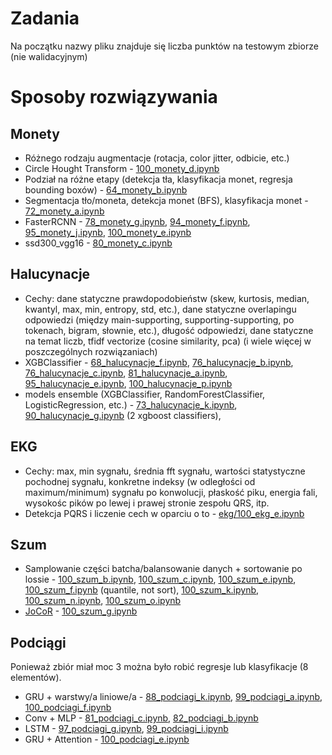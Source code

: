 # Zadania
Na początku nazwy pliku znajduje się liczba punktów na testowym zbiorze (nie walidacyjnym)

# Sposoby rozwiązywania

## Monety
- Różnego rodzaju augmentacje (rotacja, color jitter, odbicie, etc.)
- Circle Hought Transform - [100_monety_d.ipynb](1.monety/100_monety_d.ipynb)
- Podział na różne etapy (detekcja tła, klasyfikacja monet, regresja bounding boxów) - [64_monety_b.ipynb](II-OAI/1%etap/1.%monety/64_monety_b.ipynb)
- Segmentacja tło/moneta, detekcja monet (BFS), klasyfikacja monet - [72_monety_a.ipynb](II-OAI/1%etap/1.%monety/72_monety_a.ipynb)
- FasterRCNN - [78_monety_g.ipynb](II-OAI/1%etap/1.%monety/78_monety_g.ipynb), [94_monety_f.ipynb](II-OAI/1%etap/1.%monety/94_monety_f.ipynb), [95_monety_j.ipynb](II-OAI/1%etap/1.%monety/95_monety_j.ipynb), [100_monety_e.ipynb](II-OAI/1%etap/1.%monety/100_monety_e.ipynb)
- ssd300_vgg16 - [80_monety_c.ipynb](II-OAI/1%etap/1.%monety/80_monety_c.ipynb)

## Halucynacje
- Cechy: dane statyczne prawdopodobieństw (skew, kurtosis, median, kwantyl, max, min, entropy, std, etc.), dane statyczne overlapingu odpowiedzi (między main-supporting, supporting-supporting, po tokenach, bigram, słownie, etc.), długość odpowiedzi, dane statyczne na temat liczb, tfidf vectorize (cosine similarity, pca) (i wiele więcej w poszczególnych rozwiązaniach)
- XGBClassifier - [68_halucynacje_f.ipynb](II-OAI/1%etap/2.%halucynacje/68_halucynacje_f.ipynb), [76_halucynacje_b.ipynb](II-OAI/1%etap/2.%halucynacje/76_halucynacje_b.ipynb), [76_halucynacje_c.ipynb](II-OAI/1%etap/2.%halucynacje/76_halucynacje_c.ipynb), [81_halucynacje_a.ipynb](II-OAI/1%etap/2.%halucynacje/81_halucynacje_a.ipynb), [95_halucynacje_e.ipynb](II-OAI/1%etap/2.%halucynacje/95_halucynacje_e.ipynb), [100_halucynacje_p.ipynb](II-OAI/1%etap/2.%halucynacje/100_halucynacje_p.ipynb)
- models ensemble (XGBClassifier, RandomForestClassifier, LogisticRegression, etc.) - [73_halucynacje_k.ipynb](II-OAI/1%etap/2.%halucynacje/73_halucynacje_k.ipynb), [90_halucynacje_g.ipynb](II-OAI/1%etap/2.%halucynacje/90_halucynacje_g.ipynb) (2 xgboost classifiers), 

## EKG
- Cechy: max, min sygnału, średnia fft sygnału, wartości statystyczne pochodnej sygnału, konkretne indeksy (w odległości od maximum/minimum) sygnału po konwolucji, płaskość piku, energia fali, wysokośc pików po lewej i prawej stronie zespołu QRS, itp. 
- Detekcja PQRS i liczenie cech w oparciu o to - [ekg/100_ekg_e.ipynb](II-OAI/1%etap/3.%ekg/100_ekg_e.ipynb)

## Szum
- Samplowanie części batcha/balansowanie danych + sortowanie po lossie - [100_szum_b.ipynb](II-OAI/1%etap/2.%szum/100_szum_b.ipynb), [100_szum_c.ipynb](II-OAI/1%etap/2.%szum/100_szum_c.ipynb), [100_szum_e.ipynb](II-OAI/1%etap/2.%szum/100_szum_e.ipynb), [100_szum_f.ipynb](II-OAI/1%etap/2.%szum/100_szum_f.ipynb) (quantile, not sort), [100_szum_k.ipynb](II-OAI/1%etap/2.%szum/100_szum_k.ipynb), [100_szum_n.ipynb](II-OAI/1%etap/2.%szum/100_szum_n.ipynb), [100_szum_o.ipynb](II-OAI/1%etap/2.%szum/100_szum_o.ipynb)
- [JoCoR](https://arxiv.org/pdf/2003.02752) - [100_szum_g.ipynb](II-OAI/1%etap/2.%szum/100_szum_g.ipynb)

## Podciągi
Ponieważ zbiór miał moc 3 można było robić regresje lub klasyfikacje (8 elementów).
- GRU + warstwy/a liniowe/a - [88_podciagi_k.ipynb](II-OAI/1%etap/5.%podciagi//88_podciagi_k.ipynb), [99_podciagi_a.ipynb](II-OAI/1%etap/5.%podciagi//99_podciagi_a.ipynb), [100_podciagi_f.ipynb](II-OAI/1%etap/5.%podciagi//100_podciagi_f.ipynb)
- Conv + MLP - [81_podciagi_c.ipynb](II-OAI/1%etap/5.%podciagi//81_podciagi_c.ipynb), [82_podciagi_b.ipynb](II-OAI/1%etap/5.%podciagi//82_podciagi_b.ipynb)
- LSTM - [97_podciagi_g.ipynb](II-OAI/1%etap/5.%podciagi//97_podciagi_g.ipynb), [99_podciagi_i.ipynb](II-OAI/1%etap/5.%podciagi//99_podciagi_i.ipynb)
- GRU + Attention - [100_podciagi_e.ipynb](II-OAI/1%etap/5.%podciagi//100_podciagi_e.ipynb)
